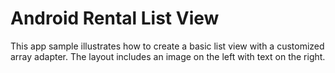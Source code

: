 # Android Rental List View

This app sample illustrates how to create a basic list view with a customized array adapter. The layout includes an image on the left with text on the right. 
